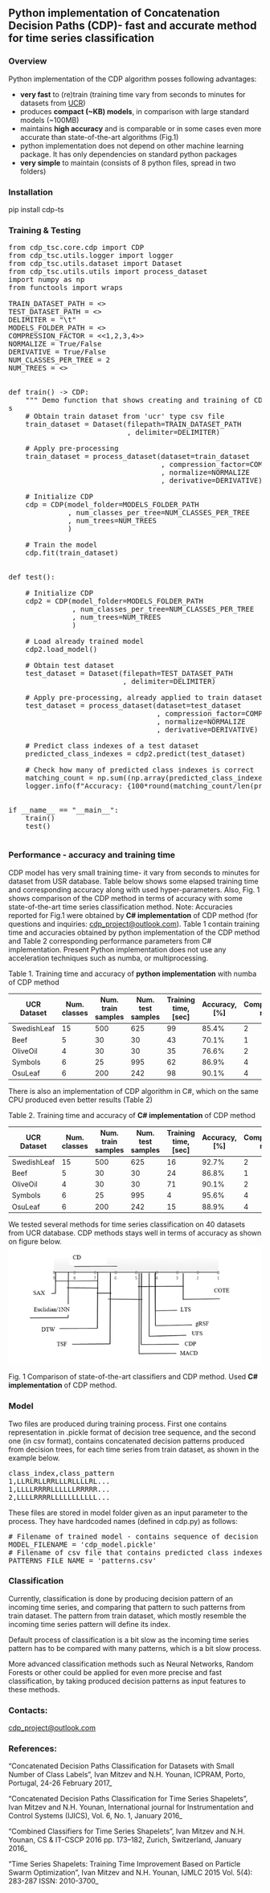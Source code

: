 ## Python implementation of Concatenation Decision Paths (CDP)- fast and accurate method for time series classification 

### Overview 
Python implementation of the CDP algorithm posses following advantages: 
- **very fast** to (re)train (training time vary from seconds to minutes for datasets from [UCR](https://www.cs.ucr.edu/~eamonn/time_series_data_2018/))
- produces **compact (~KB) models**, in comparison with large standard models (~100MB)  
- maintains **high accuracy** and is comparable or in some cases even more accurate than state-of-the-art algorithms (Fig.1) 
- python implementation does not depend on other machine learning package. It has only dependencies on standard python packages
- **very simple** to maintain (consists of 8 python files, spread in two folders)

### Installation 
pip install cdp-ts

### Training & Testing 

<pre>
from cdp_tsc.core.cdp import CDP
from cdp_tsc.utils.logger import logger
from cdp_tsc.utils.dataset import Dataset
from cdp_tsc.utils.utils import process_dataset
import numpy as np
from functools import wraps

TRAIN_DATASET_PATH = <<train filepath>>
TEST_DATASET_PATH = <<test filepath>>
DELIMITER = "\t"
MODELS_FOLDER_PATH = <<model folder path>>
COMPRESSION_FACTOR = <<1,2,3,4>>
NORMALIZE = True/False
DERIVATIVE = True/False
NUM_CLASSES_PER_TREE = 2
NUM_TREES = <<some number of trees>>


def train() -> CDP:
    """ Demo function that shows creating and training of CDP model"""
s
    # Obtain train dataset from 'ucr' type csv file
    train_dataset = Dataset(filepath=TRAIN_DATASET_PATH
                            , delimiter=DELIMITER)

    # Apply pre-processing
    train_dataset = process_dataset(dataset=train_dataset
                                    , compression_factor=COMPRESSION_FACTOR
                                    , normalize=NORMALIZE
                                    , derivative=DERIVATIVE)

    # Initialize CDP
    cdp = CDP(model_folder=MODELS_FOLDER_PATH
              , num_classes_per_tree=NUM_CLASSES_PER_TREE
              , num_trees=NUM_TREES
              )

    # Train the model
    cdp.fit(train_dataset)


def test():

    # Initialize CDP
    cdp2 = CDP(model_folder=MODELS_FOLDER_PATH
               , num_classes_per_tree=NUM_CLASSES_PER_TREE
               , num_trees=NUM_TREES
               )

    # Load already trained model 
    cdp2.load_model()

    # Obtain test dataset
    test_dataset = Dataset(filepath=TEST_DATASET_PATH
                           , delimiter=DELIMITER)

    # Apply pre-processing, already applied to train dataset
    test_dataset = process_dataset(dataset=test_dataset
                                   , compression_factor=COMPRESSION_FACTOR
                                   , normalize=NORMALIZE
                                   , derivative=DERIVATIVE)

    # Predict class indexes of a test dataset
    predicted_class_indexes = cdp2.predict(test_dataset)

    # Check how many of predicted class indexes is correct 
    matching_count = np.sum((np.array(predicted_class_indexes) == test_dataset.class_indexes))
    logger.info(f"Accuracy: {100*round(matching_count/len(predicted_class_indexes), 4)}%")


if __name__ == "__main__":
    train()
    test()

</pre>

### Performance - accuracy and training time  
CDP model has very small training time- it vary from seconds to minutes for dataset from USR database. 
Table below shows some elapsed training time and corresponding accuracy along with used hyper-parameters. 
Also, Fig. 1 shows comparison of the CDP method in terms of accuracy with some state-of-the-art time series 
classification method. 
Note: Accuracies reported for Fig.1 were obtained by **C# implementation** of CDP method (for questions and inquiries: cdp_project@outlook.com). 
Table 1 contain training time and accuracies obtained by python implementation of the CDP method and Table 2 corresponding performance parameters
from C# implementation. 
Present Python implementation does not use any acceleration techniques such as numba, or multiprocessing. 

Table 1. Training time and accuracy of **python implementation** with numba of CDP method

| UCR Dataset | Num. classes | Num. train samples | Num. test samples | Training time, [sec] | Accuracy, [%] | Compression rate | Num. decision trees | Normalize | Derivative |
|-------------|--------------|--------------------|-------------------|----------------------|---------------|------------------|---------------------|-----------|------------|
| SwedishLeaf | 15           | 500                | 625               | 99                   | 85.4%         | 2                | 500                 | No        | No         |
| Beef        | 5            | 30                 | 30                | 43                   | 70.1%         | 1                | 200                 | Yes       | Yes        |
| OliveOil    | 4            | 30                 | 30                | 35                   | 76.6%         | 2                | 200                 | Yes       | No         |
| Symbols     | 6            | 25                 | 995               | 62                   | 86.9%         | 4                | 600                 | Yes       | Yes        |
| OsuLeaf     | 6            | 200                | 242               | 98                   | 90.1%         | 4                | 800                 | Yes       | Yes        |

There is also an implementation of CDP algorithm in C#, which on the same CPU produced even better results 
(Table 2)

Table 2. Training time and accuracy of **C# implementation** of CDP method

| UCR Dataset | Num. classes | Num. train samples | Num. test samples | Training time, [sec] | Accuracy, [%] | Compression rate | Num. decision trees | Normalize | Derivative |
|-------------|--------------|--------------------|-------------------|----------------------|---------------|------------------|---------------------|-----------|------------|
| SwedishLeaf | 15           | 500                | 625               | 16                   | 92.7%         | 2                | 700                 | No        | No         |
| Beef        | 5            | 30                 | 30                | 24                   | 86.8%         | 1                | 400                 | Yes       | Yes        |
| OliveOil    | 4            | 30                 | 30                | 71                   | 90.1%         | 2                | 200                 | Yes       | No         |
| Symbols     | 6            | 25                 | 995               | 4                    | 95.6%         | 4                | 600                 | Yes       | Yes        |
| OsuLeaf     | 6            | 200                | 242               | 15                   | 88.9%         | 4                | 800                 | Yes       | Yes        |

We tested several methods for time series classification on 40 datasets from UCR database. CDP methods stays well in terms 
of accuracy as shown on figure below. 
![Accuracy comparison](Accuracy_comparison.png)

Fig. 1 Comparison of state-of-the-art classifiers and CDP method. Used **C# implementation** of 
CDP method.    

### Model
Two files are produced during training process. First one contains representation in .pickle format
of decision tree sequence, and the second one (in csv format), contains concatenated decision patterns produced from decision
trees, for each time series from train dataset, as shown in the example below. 

<pre>
class_index,class_pattern
1,LLRLRLLRRLLLRLLLLRL...
1,LLLLRRRRLLLLLLRRRRR...
2,LLLLRRRRLLLLLLLLLLL...
</pre>

These files are stored in model folder given as an input parameter to the process. They have hardcoded names
(defined in cdp.py) as follows: 
<pre>
# Filename of trained model - contains sequence of decision trees
MODEL_FILENAME = 'cdp_model.pickle'
# Filename of csv file that contains predicted class indexes
PATTERNS_FILE_NAME = 'patterns.csv'
</pre>

### Classification
Currently, classification is done by producing decision pattern of an incoming time series, and comparing 
that pattern to such patterns from train dataset. The pattern from train dataset, which mostly resemble the 
incoming time series pattern will define its index. 

Default process of classification is a bit slow as the incoming time series pattern has to be compared 
with many patterns, which is a bit slow process. 

More advanced classification methods such as Neural Networks, Random Forests or other could be applied
for even more precise and fast classification, by taking produced decision patterns as input features
to these methods. 

### Contacts: 
cdp_project@outlook.com

### References: 

“Concatenated Decision Paths Classification for Datasets with Small Number of Class Labels”, Ivan Mitzev and N.H. Younan, ICPRAM, Porto, Portugal, 24-26 February 2017_

“Concatenated Decision Paths Classification for Time Series Shapelets”, Ivan Mitzev and N.H. Younan, International journal for Instrumentation and Control Systems (IJICS), Vol. 6, No. 1, January 2016_

“Combined Classifiers for Time Series Shapelets”, Ivan Mitzev and N.H. Younan, CS & IT-CSCP 2016 pp. 173–182, Zurich, Switzerland, January 2016_

“Time Series Shapelets: Training Time Improvement Based on Particle Swarm Optimization”, Ivan Mitzev and N.H. Younan, IJMLC 2015 Vol. 5(4): 283-287 ISSN: 2010-3700_


